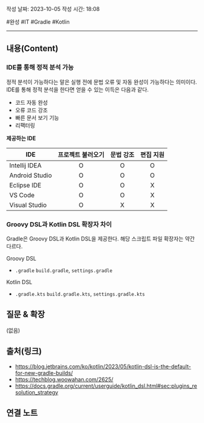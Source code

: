 
작성 날짜: 2023-10-05
작성 시간: 18:08

#완성 #IT #Gradle #Kotlin

----
## 내용(Content)

### IDE를 통해 정적 분석 가능

정적 분석이 가능하다는 말은 실행 전에 문법 오류 및 자동 완성이 가능하다는 의미이다. IDE를 통해 정적 분석을 한다면 얻을 수 있는 이득은 다음과 같다.

- 코드 자동 완성
- 오류 코드 강조
- 빠른 문서 보기 기능
- 리팩터링

**제공하는 IDE**

| IDE            | 프로젝트 불러오기 | 문법 강조 | 편집 지원 |
| -------------- |:-----------------:|:---------:|:---------:|
| Intellij IDEA  |         O         |     O     |     O     |
| Android Studio |         O         |     O     |     O     |
| Eclipse IDE    |         O         |     O     |     X     |
| VS Code        |         O         |     O     |     X     |
| Visual Studio  |         O         |     X     |     X     |



### Groovy DSL과 Kotlin DSL 확장자 차이
Gradle은 Groovy DSL과 Kotlin DSL을 제공한다. 해당 스크립트 파일 확장자는 약간 다르다.

Groovy DSL
-  `.gradle` `build.gradle`, `settings.gradle`

Kotlin DSL
- `.gradle.kts` `build.gradle.kts`, `settings.gradle.kts`




## 질문 & 확장

(없음)

## 출처(링크)
- https://blog.jetbrains.com/ko/kotlin/2023/05/kotlin-dsl-is-the-default-for-new-gradle-builds/
- https://techblog.woowahan.com/2625/
- https://docs.gradle.org/current/userguide/kotlin_dsl.html#sec:plugins_resolution_strategy
## 연결 노트










